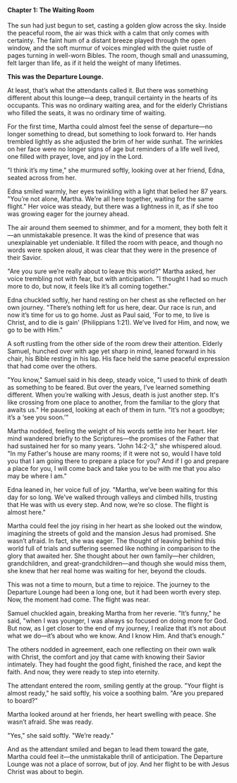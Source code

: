 
#### Chapter 1: The Waiting Room

The sun had just begun to set, casting a golden glow across the sky. Inside the peaceful room, the air was thick with a calm that only comes with certainty. The faint hum of a distant breeze played through the open window, and the soft murmur of voices mingled with the quiet rustle of pages turning in well-worn Bibles. The room, though small and unassuming, felt larger than life, as if it held the weight of many lifetimes.

**This was the Departure Lounge.**

At least, that’s what the attendants called it. But there was something different about this lounge—a deep, tranquil certainty in the hearts of its occupants. This was no ordinary waiting area, and for the elderly Christians who filled the seats, it was no ordinary time of waiting.

For the first time, Martha could almost feel the sense of departure—no longer something to dread, but something to look forward to. Her hands trembled lightly as she adjusted the brim of her wide sunhat. The wrinkles on her face were no longer signs of age but reminders of a life well lived, one filled with prayer, love, and joy in the Lord.

"I think it’s my time," she murmured softly, looking over at her friend, Edna, seated across from her.

Edna smiled warmly, her eyes twinkling with a light that belied her 87 years. "You’re not alone, Martha. We’re all here together, waiting for the same flight." Her voice was steady, but there was a lightness in it, as if she too was growing eager for the journey ahead.

The air around them seemed to shimmer, and for a moment, they both felt it—an unmistakable presence. It was the kind of presence that was unexplainable yet undeniable. It filled the room with peace, and though no words were spoken aloud, it was clear that they were in the presence of their Savior.

"Are you sure we’re really about to leave this world?" Martha asked, her voice trembling not with fear, but with anticipation. "I thought I had so much more to do, but now, it feels like it’s all coming together."

Edna chuckled softly, her hand resting on her chest as she reflected on her own journey. "There’s nothing left for us here, dear. Our race is run, and now it’s time for us to go home. Just as Paul said, 'For to me, to live is Christ, and to die is gain' (Philippians 1:21). We’ve lived for Him, and now, we go to be with Him."

A soft rustling from the other side of the room drew their attention. Elderly Samuel, hunched over with age yet sharp in mind, leaned forward in his chair, his Bible resting in his lap. His face held the same peaceful expression that had come over the others.

"You know," Samuel said in his deep, steady voice, "I used to think of death as something to be feared. But over the years, I’ve learned something different. When you’re walking with Jesus, death is just another step. It's like crossing from one place to another, from the familiar to the glory that awaits us." He paused, looking at each of them in turn. "It’s not a goodbye; it’s a ‘see you soon.’"

Martha nodded, feeling the weight of his words settle into her heart. Her mind wandered briefly to the Scriptures—the promises of the Father that had sustained her for so many years. "John 14:2-3," she whispered aloud. "In my Father's house are many rooms; if it were not so, would I have told you that I am going there to prepare a place for you? And if I go and prepare a place for you, I will come back and take you to be with me that you also may be where I am."

Edna leaned in, her voice full of joy. "Martha, we’ve been waiting for this day for so long. We’ve walked through valleys and climbed hills, trusting that He was with us every step. And now, we’re so close. The flight is almost here."

Martha could feel the joy rising in her heart as she looked out the window, imagining the streets of gold and the mansion Jesus had promised. She wasn’t afraid. In fact, she was eager. The thought of leaving behind this world full of trials and suffering seemed like nothing in comparison to the glory that awaited her. She thought about her own family—her children, grandchildren, and great-grandchildren—and though she would miss them, she knew that her real home was waiting for her, beyond the clouds.

This was not a time to mourn, but a time to rejoice. The journey to the Departure Lounge had been a long one, but it had been worth every step. Now, the moment had come. The flight was near.

Samuel chuckled again, breaking Martha from her reverie. "It’s funny," he said, "when I was younger, I was always so focused on doing more for God. But now, as I get closer to the end of my journey, I realize that it’s not about what we do—it’s about who we know. And I know Him. And that’s enough."

The others nodded in agreement, each one reflecting on their own walk with Christ, the comfort and joy that came with knowing their Savior intimately. They had fought the good fight, finished the race, and kept the faith. And now, they were ready to step into eternity.

The attendant entered the room, smiling gently at the group. "Your flight is almost ready," he said softly, his voice a soothing balm. "Are you prepared to board?"

Martha looked around at her friends, her heart swelling with peace. She wasn’t afraid. She was ready.

"Yes," she said softly. "We’re ready."

And as the attendant smiled and began to lead them toward the gate, Martha could feel it—the unmistakable thrill of anticipation. The Departure Lounge was not a place of sorrow, but of joy. And her flight to be with Jesus Christ was about to begin.


